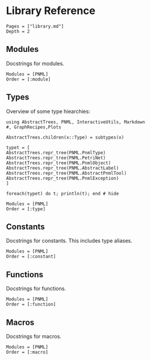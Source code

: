 # Library Reference

```@contents
Pages = ["library.md"]
Depth = 2
```

## Modules

Docstrings for modules. 

```@autodocs
Modules = [PNML]
Order = [:module]
```

## Types

Overview of some type hiearchies:

```@setup type
using AbstractTrees, PNML, InteractiveUtils, Markdown
#, GraphRecipes,Plots

AbstractTrees.children(x::Type) = subtypes(x)

typet = [
AbstractTrees.repr_tree(PNML.PnmlType)
AbstractTrees.repr_tree(PNML.PetriNet)
AbstractTrees.repr_tree(PNML.PnmlObject)
AbstractTrees.repr_tree(PNML.AbstractLabel)
AbstractTrees.repr_tree(PNML.AbstractPnmlTool)
AbstractTrees.repr_tree(PNML.PnmlException)
]
```
```@example type
foreach(typet) do t; println(t); end # hide
```

```@autodocs
Modules = [PNML]
Order = [:type]
```

## Constants

Docstrings for constants. This includes type  aliases.

```@autodocs
Modules = [PNML]
Order = [:constant]
```

## Functions

Docstrings for functions.

```@autodocs
Modules = [PNML]
Order = [:function]
```

## Macros

Docstrings for macros.

```@autodocs
Modules = [PNML]
Order = [:macro]
```
